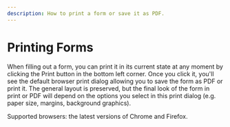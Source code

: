 ```yaml
---
description: How to print a form or save it as PDF.
---
```


# Printing Forms

When filling out a form, you can print it in its current state at any moment by clicking the Print button in the bottom left corner. Once you click it, you'll see the default browser print dialog allowing you to save the form as PDF or print it. The general layout is preserved, but the final look of the form in print or PDF will depend on the options you select in this print dialog (e.g. paper size, margins, background graphics).

Supported browsers: the latest versions of Chrome and Firefox.
